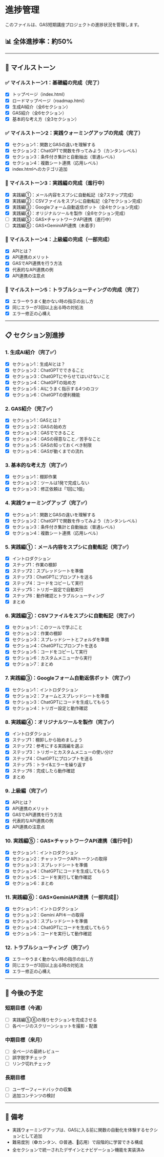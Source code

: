 # 進捗管理

このファイルは、GAS短期講座プロジェクトの進捗状況を管理します。

## 📊 全体進捗率：約50%

---

## 🎯 マイルストーン

### ✅ マイルストーン1：基礎編の完成（完了）
- [x] トップページ（index.html）
- [x] ロードマップページ（roadmap.html）
- [x] 生成AI紹介（全6セクション）
- [x] GAS紹介（全6セクション）
- [x] 基本的な考え方（全3セクション）

### ✅ マイルストーン2：実践ウォーミングアップの完成（完了）
- [x] セクション1：関数とGASの違いを理解する
- [x] セクション2：ChatGPTで関数を作ってみよう（カンタンレベル）
- [x] セクション3：条件付き集計と自動抽出（普通レベル）
- [x] セクション4：複数シート連携（応用レベル）
- [x] index.htmlへのカテゴリ追加

### 🚧 マイルストーン3：実践編の完成（進行中）
- [x] 実践編①：メール内容をスプシに自動転記（全7ステップ完成）
- [x] 実践編②：CSVファイルをスプシに自動転記（全7セクション完成）
- [x] 実践編③：Googleフォーム自動返信ボット（全4セクション完成）
- [x] 実践編④：オリジナルツールを製作（全8セクション完成）
- [ ] 実践編⑤：GAS×チャットワークAPI連携（進行中）
- [ ] 実践編⑥：GAS×GeminiAPI連携（未着手）

### 📝 マイルストーン4：上級編の完成（一部完成）
- [x] APIとは？
- [x] API連携のメリット
- [x] GASでAPI連携を行う方法
- [x] 代表的なAPI連携の例
- [x] API連携の注意点

### 🔧 マイルストーン5：トラブルシューティングの完成（完了）
- [x] エラーやうまく動かない時の指示の出し方
- [x] 同じエラーが3回以上出る時の対処法
- [x] エラー修正の心構え

---

## 📋 セクション別進捗

### 1. 生成AI紹介（完了✅）
- [x] セクション1：生成AIとは？
- [x] セクション2：ChatGPTでできること
- [x] セクション3：ChatGPTにやらせてはいけないこと
- [x] セクション4：ChatGPTの始め方
- [x] セクション5：AIにうまく指示する4つのコツ
- [x] セクション6：ChatGPTの便利機能

### 2. GAS紹介（完了✅）
- [x] セクション1：GASとは？
- [x] セクション2：GASの始め方
- [x] セクション3：GASでできること
- [x] セクション4：GASの得意なこと／苦手なこと
- [x] セクション5：GASの知っておくべき制限
- [x] セクション6：GASが動くまでの流れ

### 3. 基本的な考え方（完了✅）
- [x] セクション1：棚卸作業
- [x] セクション2：ツールは1発で完成しない
- [x] セクション3：修正依頼は「1回に1個」

### 4. 実践ウォーミングアップ（完了✅）
- [x] セクション1：関数とGASの違いを理解する
- [x] セクション2：ChatGPTで関数を作ってみよう（カンタンレベル）
- [x] セクション3：条件付き集計と自動抽出（普通レベル）
- [x] セクション4：複数シート連携（応用レベル）

### 5. 実践編①：メール内容をスプシに自動転記（完了✅）
- [x] イントロダクション
- [x] ステップ1：作業の棚卸
- [x] ステップ2：スプレッドシートを準備
- [x] ステップ3：ChatGPTにプロンプトを送る
- [x] ステップ4：コードをコピーして実行
- [x] ステップ5：トリガー設定で自動実行
- [x] ステップ6：動作確認とトラブルシューティング
- [x] まとめ

### 6. 実践編②：CSVファイルをスプシに自動転記（完了✅）
- [x] セクション1：このツールで学ぶこと
- [x] セクション2：作業の棚卸
- [x] セクション3：スプレッドシートとフォルダを準備
- [x] セクション4：ChatGPTにプロンプトを送る
- [x] セクション5：コードをコピーして実行
- [x] セクション6：カスタムメニューから実行
- [x] セクション7：まとめ

### 7. 実践編③：Googleフォーム自動返信ボット（完了✅）
- [x] セクション1：イントロダクション
- [x] セクション2：フォームとスプレッドシートを準備
- [x] セクション3：ChatGPTにコードを生成してもらう
- [x] セクション4：トリガー設定と動作確認

### 8. 実践編④：オリジナルツールを製作（完了✅）
- [x] イントロダクション
- [x] ステップ1：棚卸しから始めましょう
- [x] ステップ2：参考にする実践編を選ぶ
- [x] ステップ3：トリガーとカスタムメニューの使い分け
- [x] ステップ4：ChatGPTにプロンプトを送る
- [x] ステップ5：トライ&エラーを繰り返す
- [x] ステップ6：完成したら動作確認
- [x] まとめ

### 9. 上級編（完了✅）
- [x] APIとは？
- [x] API連携のメリット
- [x] GASでAPI連携を行う方法
- [x] 代表的なAPI連携の例
- [x] API連携の注意点

### 10. 実践編⑤：GAS×チャットワークAPI連携（進行中🚧）
- [x] セクション1：イントロダクション
- [x] セクション2：チャットワークAPIトークンの取得
- [x] セクション3：スプレッドシートを準備
- [x] セクション4：ChatGPTにコードを生成してもらう
- [x] セクション5：コードを実行して動作確認
- [x] セクション6：まとめ

### 11. 実践編⑥：GAS×GeminiAPI連携（一部完成🚧）
- [x] セクション1：イントロダクション
- [x] セクション2：Gemini APIキーの取得
- [x] セクション3：スプレッドシートを準備
- [x] セクション4：ChatGPTにコードを生成してもらう
- [x] セクション5：コードを実行して動作確認

### 12. トラブルシューティング（完了✅）
- [x] エラーやうまく動かない時の指示の出し方
- [x] 同じエラーが3回以上出る時の対処法
- [x] エラー修正の心構え

---

## 🎯 今後の予定

### 短期目標（今週）
- [ ] 実践編⑤⑥の残りセクションを完成させる
- [ ] 各ページのスクリーンショットを撮影・配置

### 中期目標（来月）
- [ ] 全ページの最終レビュー
- [ ] 誤字脱字チェック
- [ ] リンク切れチェック

### 長期目標
- [ ] ユーザーフィードバックの収集
- [ ] 追加コンテンツの検討

---

## 📝 備考

- 実践ウォーミングアップは、GASに入る前に関数の自動化を体験するセクションとして追加
- 難易度別（🟢カンタン、🟡普通、🔴応用）で段階的に学習できる構成
- 全セクションで統一されたデザインとナビゲーション機能を実装済み
